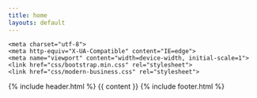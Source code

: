 ```yaml
---
title: home
layouts: default
---
```


<html lang="en">

<head>

    <meta charset="utf-8">
    <meta http-equiv="X-UA-Compatible" content="IE=edge">
    <meta name="viewport" content="width=device-width, initial-scale=1">
    <link href="css/bootstrap.min.css" rel="stylesheet">
    <link href="css/modern-business.css" rel="stylesheet">
</head>

{% include header.html %}
{{ content }}
{% include footer.html %}
</html>
